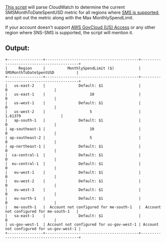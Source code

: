 [This script](sms_month_to_date_spent_usd.py) will parse CloudWatch to determine the current SMSMonthToDateSpentUSD metric for all regions where [SMS is supported](https://docs.aws.amazon.com/sns/latest/dg/sns-supported-regions-countries.html), and spit out the metric along with the Max MonthlySpendLimit.

If your account doesn't support [AWS GovCloud (US) Access](https://aws.amazon.com/govcloud-us/?whats-new-ess.sort-by=item.additionalFields.postDateTime&whats-new-ess.sort-order=desc) or any other region where SNS-SMS is supported, the script will mention it.


## Output:
```
+----------------+------------------------------------------+------------------------------------------+
|     Region     |          MonthlySpendLimit ($)           |          SMSMonthToDateSpentUSD          |
+----------------+------------------------------------------+------------------------------------------+
|   us-east-2    |               Default: $1                |                    0                     |
|   us-east-1    |                    10                    |                    0                     |
|   us-west-1    |               Default: $1                |                    0                     |
|   us-west-2    |                    5                     |                 1.61379                  |
|   ap-south-1   |               Default: $1                |                    0                     |
| ap-southeast-1 |                    10                    |                    0                     |
| ap-southeast-2 |                    5                     |                    0                     |
| ap-northeast-1 |               Default: $1                |                    0                     |
|  ca-central-1  |               Default: $1                |                    0                     |
|  eu-central-1  |               Default: $1                |                    0                     |
|   eu-west-1    |               Default: $1                |                    0                     |
|   eu-west-2    |               Default: $1                |                    0                     |
|   eu-west-3    |               Default: $1                |                    0                     |
|   eu-north-1   |               Default: $1                |                    0                     |
|   me-south-1   |  Account not configured for me-south-1   |  Account not configured for me-south-1   |
|   sa-east-1    |               Default: $1                |                    0                     |
| us-gov-west-1  | Account not configured for us-gov-west-1 | Account not configured for us-gov-west-1 |
+----------------+------------------------------------------+------------------------------------------+
```

